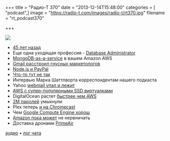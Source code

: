 +++
title = "Радио-Т 370"
date = "2013-12-14T15:48:00"
categories = [ "podcast",]
image = "https://radio-t.com/images/radio-t/rt370.jpg"
filename = "rt_podcast370"

+++

![](https://radio-t.com/images/radio-t/rt370.jpg)

* [45 лет назад](http://www.huffingtonpost.com/2013/12/09/computer-mouse_n_4411839.html)
* Еще одна уходящая профессия - [Database Administrator](http://thenextweb.com/kennygorman/2013/12/12/dba-dead/)
* [MongoDB-as-a-service](http://blog.mongodirector.com/mongodb-as-a-service-in-your-own-amazon-aws-account/) в вашем Amazon AWS
* [Gmail расстроил гнусных маркетологов](http://arstechnica.com/information-technology/2013/12/gmail-blows-up-e-mail-marketing-by-caching-all-images-on-google-servers/)
* [Node.js и PayPal](https://www.paypal-engineering.com/2013/11/22/node-js-at-paypal/)
* [Что-то тут не так](https://vividcortex.com/blog/2013/12/09/analysis-of-paypals-node-vs-java-benchmarks/)
* Интервью Марка Шаттлворта корреспондентам нашего подкаста
* Yahoo [webmail упал и лежит](http://gigaom.com/2013/12/11/yahoos-webmail-outage-continues-to-frustrate-users/)
* [AWS с супер-популярными SSD виртуалками](http://gigaom.com/2013/12/13/aws-cant-keep-its-new-ssd-backed-instances-in-stock/)
* DigitalOcean растет [быстрее чем AWS](http://css.dzone.com/articles/digitalocean-growth-rate)
* [2M паролей](http://readwrite.com/2013/12/04/passwords-hacked-stolen-pony-botnet) умыкнули
* Plex теперь [и на  Chromecast](http://elan.plexapp.com/2013/12/06/plex-on-the-chromecast-its-official/)
* Чем [Google Compute Engine хорош](http://yourstory.com/2013/12/google-compute-engine-better-than-aws/)
* [Amazon пока может](http://www.theregister.co.uk/2013/12/09/cloud_race_for_number_two/) не нервничать
* Доставка дронами [PrimeAir](http://gizmodo.com/amazon-primeair-will-deliver-your-stuff-on-drones-1474589664)

[аудио](https://cdn.radio-t.com/rt_podcast370.mp3) • [лог чата](http://chat.radio-t.com/logs/radio-t-370.html)
<audio src="https://cdn.radio-t.com/rt_podcast370.mp3" preload="none"></audio>
